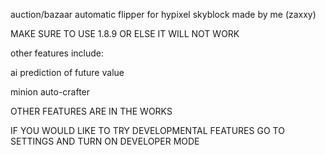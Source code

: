 auction/bazaar automatic flipper for hypixel skyblock made by me (zaxxy)

MAKE SURE TO USE 1.8.9 OR ELSE IT WILL NOT WORK

other features include:

ai prediction of future value

minion auto-crafter

OTHER FEATURES ARE IN THE WORKS

IF YOU WOULD LIKE TO TRY DEVELOPMENTAL FEATURES GO TO SETTINGS AND TURN ON DEVELOPER MODE

